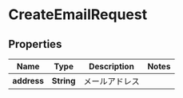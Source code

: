 

# CreateEmailRequest


## Properties

| Name | Type | Description | Notes |
|------------ | ------------- | ------------- | -------------|
|**address** | **String** | メールアドレス |  |



